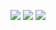 ![](https://openai-readme.vercel.app/api/readme)
![](https://github-readme-stats.vercel.app/api?username=Dueen&theme=swift&hide_border=true&include_all_commits=true&count_private=true)
![](https://github-readme-streak-stats.herokuapp.com/?user=Dueen&theme=swift&hide_border=true)

